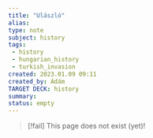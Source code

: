 ```yaml
---
title: "Ulászló"
alias: 
type: note
subject: history
tags:
 - history
 - hungarian_history
 - turkish_invasion
created: 2023.01.09 09:11
created_by: Ádám
TARGET DECK: history
summary: 
status: empty
---
```

> [!fail] This page does not exist (yet)!